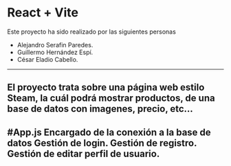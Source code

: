 # React + Vite
Este proyecto ha sido realizado por las siguientes personas
- Alejandro Serafin Paredes.
- Guillermo Hernández Espí.
- César Eladio Cabello.
-------------------------------------------
El proyecto trata sobre una página web estilo Steam, la cuál podrá mostrar productos,
de una base de datos con imagenes, precio, etc...
-------------------------------------------
#App.js
Encargado de la conexión a la base de datos
Gestión de login.
Gestión de registro.
Gestión de editar perfil de usuario.
-------------------------------------------
